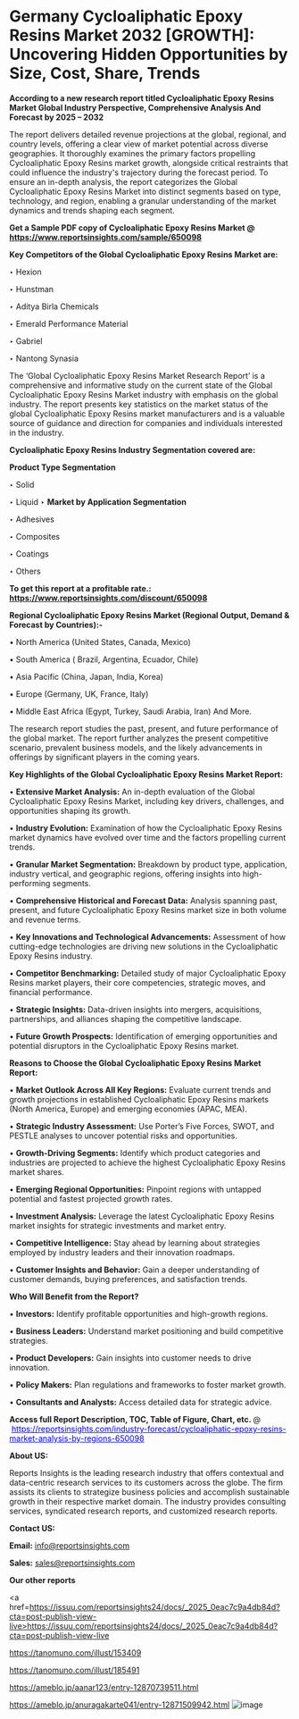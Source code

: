 # Germany Cycloaliphatic Epoxy Resins Market 2032 [GROWTH]: Uncovering Hidden Opportunities by Size, Cost, Share, Trends

<strong>According to a new research report titled Cycloaliphatic Epoxy Resins Market Global Industry Perspective, Comprehensive Analysis And Forecast by 2025 – 2032</strong>

The report delivers detailed revenue projections at the global, regional, and country levels, offering a clear view of market potential across diverse geographies. It thoroughly examines the primary factors propelling Cycloaliphatic Epoxy Resins market growth, alongside critical restraints that could influence the industry's trajectory during the forecast period. To ensure an in-depth analysis, the report categorizes the Global Cycloaliphatic Epoxy Resins Market into distinct segments based on type, technology, and region, enabling a granular understanding of the market dynamics and trends shaping each segment.

<strong>Get a Sample PDF copy of Cycloaliphatic Epoxy Resins Market </strong><strong>@<a href=https://www.reportsinsights.com/sample/650098 style=color:#0000ff;> https://www.reportsinsights.com/sample/650098</a></strong></font>

<strong>Key Competitors of the Global Cycloaliphatic Epoxy Resins Market are:</strong>

‣ Hexion

‣ Hunstman

‣ Aditya Birla Chemicals

‣ Emerald Performance Material

‣ Gabriel

‣ Nantong Synasia

The ‘Global Cycloaliphatic Epoxy Resins Market Research Report’ is a comprehensive and informative study on the current state of the Global Cycloaliphatic Epoxy Resins Market industry with emphasis on the global industry. The report presents key statistics on the market status of the global Cycloaliphatic Epoxy Resins market manufacturers and is a valuable source of guidance and direction for companies and individuals interested in the industry.

<strong>Cycloaliphatic Epoxy Resins Industry Segmentation covered are:</strong>

<strong>Product Type Segmentation</strong>

‣ Solid

‣ Liquid
‣ 
<strong>Market by Application Segmentation</strong>

‣ Adhesives

‣ Composites

‣ Coatings

‣ Others

<strong>To get this report at a profitable rate.: <a href=https://www.reportsinsights.com/discount/650098 style=color:#0000ff;>https://www.reportsinsights.com/discount/650098</a></strong></font>

<strong>Regional Cycloaliphatic Epoxy Resins Market (Regional Output, Demand &amp; Forecast by Countries):-</strong>

• North America (United States, Canada, Mexico)

• South America ( Brazil, Argentina, Ecuador, Chile)

• Asia Pacific (China, Japan, India, Korea)

• Europe (Germany, UK, France, Italy)

• Middle East Africa (Egypt, Turkey, Saudi Arabia, Iran) And More.

The research report studies the past, present, and future performance of the global market. The report further analyzes the present competitive scenario, prevalent business models, and the likely advancements in offerings by significant players in the coming years.

<strong>Key Highlights of the Global Cycloaliphatic Epoxy Resins Market Report:</strong>

• <strong>Extensive Market Analysis:</strong> An in-depth evaluation of the Global Cycloaliphatic Epoxy Resins Market, including key drivers, challenges, and opportunities shaping its growth.

• <strong>Industry Evolution:</strong> Examination of how the Cycloaliphatic Epoxy Resins market dynamics have evolved over time and the factors propelling current trends.

• <strong>Granular Market Segmentation:</strong> Breakdown by product type, application, industry vertical, and geographic regions, offering insights into high-performing segments.

• <strong>Comprehensive Historical and Forecast Data:</strong> Analysis spanning past, present, and future Cycloaliphatic Epoxy Resins market size in both volume and revenue terms.

• <strong>Key Innovations and Technological Advancements:</strong> Assessment of how cutting-edge technologies are driving new solutions in the Cycloaliphatic Epoxy Resins industry.

• <strong>Competitor Benchmarking:</strong> Detailed study of major Cycloaliphatic Epoxy Resins market players, their core competencies, strategic moves, and financial performance.

• <strong>Strategic Insights:</strong> Data-driven insights into mergers, acquisitions, partnerships, and alliances shaping the competitive landscape.

• <strong>Future Growth Prospects:</strong> Identification of emerging opportunities and potential disruptors in the Cycloaliphatic Epoxy Resins market.

<strong>Reasons to Choose the Global Cycloaliphatic Epoxy Resins Market Report:</strong>

• <strong>Market Outlook Across All Key Regions:</strong> Evaluate current trends and growth projections in established Cycloaliphatic Epoxy Resins markets (North America, Europe) and emerging economies (APAC, MEA).

• <strong>Strategic Industry Assessment:</strong> Use Porter’s Five Forces, SWOT, and PESTLE analyses to uncover potential risks and opportunities.

• <strong>Growth-Driving Segments:</strong> Identify which product categories and industries are projected to achieve the highest Cycloaliphatic Epoxy Resins market shares.

• <strong>Emerging Regional Opportunities:</strong> Pinpoint regions with untapped potential and fastest projected growth rates.

• <strong>Investment Analysis:</strong> Leverage the latest Cycloaliphatic Epoxy Resins market insights for strategic investments and market entry.

• <strong>Competitive Intelligence:</strong> Stay ahead by learning about strategies employed by industry leaders and their innovation roadmaps.

• <strong>Customer Insights and Behavior:</strong> Gain a deeper understanding of customer demands, buying preferences, and satisfaction trends.

<strong>Who Will Benefit from the Report?</strong>

• <strong>Investors:</strong> Identify profitable opportunities and high-growth regions.

• <strong>Business Leaders:</strong> Understand market positioning and build competitive strategies.

• <strong>Product Developers:</strong> Gain insights into customer needs to drive innovation.

• <strong>Policy Makers:</strong> Plan regulations and frameworks to foster market growth.

• <strong>Consultants and Analysts:</strong> Access detailed data for strategic advice.
</ul>
<strong>Access full Report Description, TOC, Table of Figure, Chart, etc. </strong>@  <a href=https://reportsinsights.com/industry-forecast/cycloaliphatic-epoxy-resins-market-analysis-by-regions-650098 style=color:#0000ff;>https://reportsinsights.com/industry-forecast/cycloaliphatic-epoxy-resins-market-analysis-by-regions-650098</a></font>

<strong><strong>About US</strong>:</strong>

Reports Insights is the leading research industry that offers contextual and data-centric research services to its customers across the globe. The firm assists its clients to strategize business policies and accomplish sustainable growth in their respective market domain. The industry provides consulting services, syndicated research reports, and customized research reports.

<strong>Contact US:</strong>

<p class=""""><b>Email:</b> <a href=mailto:info@reportsinsights.com>info@reportsinsights.com</a></p>
<p class=""""><b>Sales:</b> <a href=mailto:sales@reportsinsights.com>sales@reportsinsights.com</a></p>

<strong>Our other reports</strong>

<a href=https://issuu.com/reportsinsights24/docs/_2025_0eac7c9a4db84d?cta=post-publish-view-live>https://issuu.com/reportsinsights24/docs/_2025_0eac7c9a4db84d?cta=post-publish-view-live</a>

<a href=https://tanomuno.com/illust/153409>https://tanomuno.com/illust/153409</a>

<a href=https://tanomuno.com/illust/185491>https://tanomuno.com/illust/185491</a>

<a href=https://ameblo.jp/aanar123/entry-12870739511.html>https://ameblo.jp/aanar123/entry-12870739511.html</a>

<a href=https://ameblo.jp/anuragakarte041/entry-12871509942.html>https://ameblo.jp/anuragakarte041/entry-12871509942.html</a>
![image](https://github.com/user-attachments/assets/0a12d343-8394-4575-9b96-ef27b5b0b64c)

